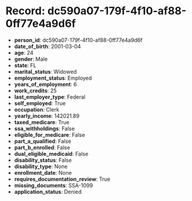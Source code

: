 # Record: dc590a07-179f-4f10-af88-0ff77e4a9d6f

- **person_id**: dc590a07-179f-4f10-af88-0ff77e4a9d6f
- **date_of_birth**: 2001-03-04
- **age**: 24
- **gender**: Male
- **state**: FL
- **marital_status**: Widowed
- **employment_status**: Employed
- **years_of_employment**: 6
- **work_credits**: 25
- **last_employer_type**: Federal
- **self_employed**: True
- **occupation**: Clerk
- **yearly_income**: 142021.89
- **taxed_medicare**: True
- **ssa_withholdings**: False
- **eligible_for_medicare**: False
- **part_a_qualified**: False
- **part_b_enrolled**: False
- **dual_eligible_medicaid**: False
- **disability_status**: False
- **disability_type**: None
- **enrollment_date**: None
- **requires_documentation_review**: True
- **missing_documents**: SSA-1099
- **application_status**: Denied